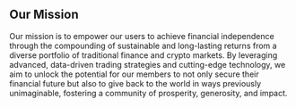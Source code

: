 

## **Our Mission**


Our mission is to empower our users to achieve financial independence through the compounding of sustainable and long-lasting returns from a diverse portfolio of traditional finance and crypto markets. By leveraging advanced, data-driven trading strategies and cutting-edge technology, we aim to unlock the potential for our members to not only secure their financial future but also to give back to the world in ways previously unimaginable, fostering a community of prosperity, generosity, and impact.
